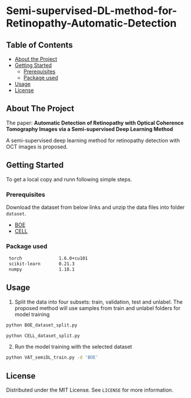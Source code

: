 # Semi-supervised-DL-method-for-Retinopathy-Automatic-Detection



<!-- TABLE OF CONTENTS -->
## Table of Contents

* [About the Project](#about-the-project)
* [Getting Started](#getting-started)
  * [Prerequisites](#prerequisites)
  * [Package used](#installation)
* [Usage](#usage)
* [License](#license)




<!-- ABOUT THE PROJECT -->
## About The Project
The paper: **Automatic Detection of Retinopathy with Optical Coherence Tomography Images via a Semi-supervised Deep Learning Method**

A semi-supervised deep learning method for retinopathy detection with OCT images is proposed. 

<!-- =
***![BOE_result](https://github.com/xuqing88/Pytorch-Semi-supervised-DL-method-for-Retinopathy-Automatic-Detection/blob/master/result/BOE_result.JPG)
***![CELL_result](https://github.com/xuqing88/Pytorch-Semi-supervised-DL-method-for-Retinopathy-Automatic-Detection/blob/master/result/CELL_result.JPG)
-->


<!-- GETTING STARTED -->
## Getting Started

To get a local copy and runn following simple steps.

### Prerequisites

Download the dataset from below links and unzip the data files into folder `dataset`.
* [BOE](http://people.duke.edu/~sf59/Srinivasan_BOE_2014_dataset.htm)
* [CELL](https://www.kaggle.com/paultimothymooney/kermany2018)


### Package used

```sh
 torch              1.6.0+cu101
 scikit-learn       0.21.3
 numpy              1.18.1
```

<!-- USAGE EXAMPLES -->
## Usage

1. Split the data into four subsets: train, validation, test and unlabel. The proposed method will use samples from train and unlabel folders for model training

```sh
python BOE_dataset_split.py
```

```sh
python CELL_dataset_split.py
```
2. Run the model training with the selected dataset

```sh
python VAT_semiDL_train.py -d 'BOE'
```



<!-- LICENSE -->
## License

Distributed under the MIT License. See `LICENSE` for more information.




